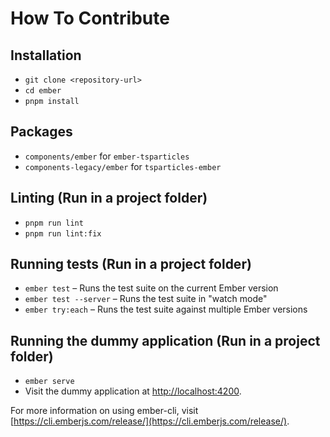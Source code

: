 # How To Contribute

## Installation

* `git clone <repository-url>`
* `cd ember`
* `pnpm install`

## Packages

* `components/ember` for `ember-tsparticles`
* `components-legacy/ember` for `tsparticles-ember`

## Linting (Run in a project folder)

* `pnpm run lint`
* `pnpm run lint:fix`

## Running tests (Run in a project folder)

* `ember test` – Runs the test suite on the current Ember version
* `ember test --server` – Runs the test suite in "watch mode"
* `ember try:each` – Runs the test suite against multiple Ember versions

## Running the dummy application (Run in a project folder)

* `ember serve`
* Visit the dummy application at [http://localhost:4200](http://localhost:4200).

For more information on using ember-cli, visit [https://cli.emberjs.com/release/](https://cli.emberjs.com/release/).
